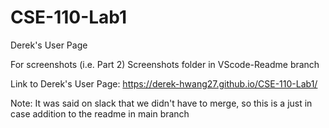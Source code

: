 # CSE-110-Lab1

Derek's User Page

For screenshots (i.e. Part 2) Screenshots folder in VScode-Readme branch

Link to Derek's User Page: https://derek-hwang27.github.io/CSE-110-Lab1/

Note: It was said on slack that we didn't have to merge, so this is a just in case addition to the readme in main branch